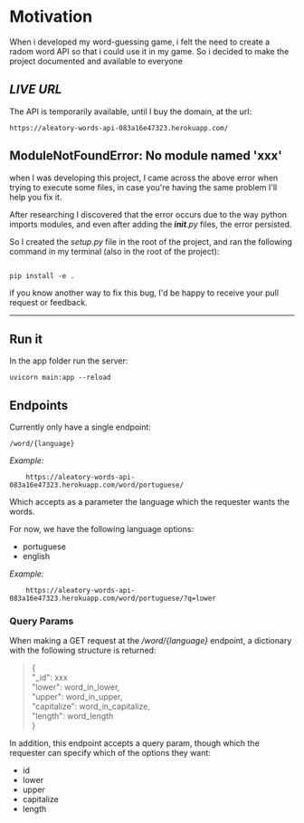 # Motivation

When i developed my word-guessing game, i felt the need to create a radom word API so that i could use it in my game. So i decided to make the project documented and available to everyone

## *LIVE URL*

The API is temporarily available, until I buy the domain, at the url:

```http
https://aleatory-words-api-083a16e47323.herokuapp.com/
```

## **ModuleNotFoundError: No module named 'xxx'**

when I was developing this project, I came across the above error when trying to execute some files, in case you're having the same problem I'll help you fix it.

After researching I discovered that the error occurs due to the way python imports modules, and even after adding the ***init**.py* files, the error persisted.

So I created the *setup.py* file in the root of the project, and ran the following command in my terminal (also in the root of the project):

``` shell

pip install -e .

```

if you know another way to fix this bug, I'd be happy to receive your pull request or feedback.

---

## Run  it

In the app folder run the server:

``` shell
uvicorn main:app --reload
```

## Endpoints

Currently only have a single endpoint:

``` http
/word/{language}
```

*Example:*

```  http
    https://aleatory-words-api-083a16e47323.herokuapp.com/word/portuguese/
```

Which accepts as a parameter the language which the requester wants the words.

For now, we have the following language options:

- portuguese
- english

*Example:*

``` http
    https://aleatory-words-api-083a16e47323.herokuapp.com/word/portuguese/?q=lower
```

### Query Params

When making a GET request at the */word/{language}* endpoint, a dictionary with the following structure is returned:
> {\
> "_id": xxx\
> "lower": word_in_lower,\
> "upper": word_in_upper,\
> "capitalize": word_in_capitalize,\
> "length": word_length\
> }

In addition, this endpoint accepts a query param, though which the requester can specify which of the options they want:

- id
- lower
- upper
- capitalize
- length
